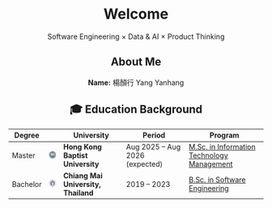 <div align="center">
  <h1>Welcome</h1>
  <p>Software Engineering × Data & AI × Product Thinking</p>
<h2>About Me</h2>
<p><strong>Name:</strong> 楊顏行 Yang Yanhang  </p>

## 🎓 Education Background

| Degree   || University | Period | Program |
|----------|------|------------|--------|---------|
| Master   | <img src="https://github.com/DriftingSN/DriftingSN/blob/main/Hong_Kong_Baptist_University_logo.svg" alt="HKBU Logo" width="60"/> | **Hong Kong Baptist University** | Aug 2025 – Aug 2026 (expected) | [M.Sc. in Information Technology Management](https://bus.hkbu.edu.hk/programmes/postgraduate/msc-in-information-technology-management/overview) |
| Bachelor | <img src="https://github.com/DriftingSN/DriftingSN/blob/main/Chiang_mai_university_logo%20(1).png" alt="CMU Logo" width="60"/> | **Chiang Mai University, Thailand** | 2019 – 2023 | [B.Sc. in Software Engineering](https://www.cmu.ac.th/en) |



